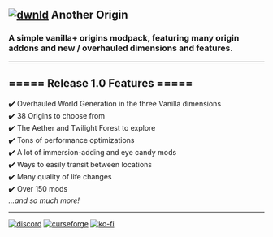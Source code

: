 ## [![dwnld](https://i.imgur.com/ERb0Cpc.png)](https://www.curseforge.com/minecraft/modpacks/another-origin) Another Origin 

### A simple vanilla+ origins modpack, featuring many origin addons and new / overhauled dimensions and features.
 ___
## ===== Release 1.0 Features =====
✔️ Overhauled World Generation in the three Vanilla dimensions\
✔️ 38 Origins to choose from\
✔️ The Aether and Twilight Forest to explore\
✔️ Tons of performance optimizations\
✔️ A lot of immersion-adding and eye candy mods\
✔️ Ways to easily transit between locations\
✔️ Many quality of life changes\
✔️ Over 150 mods\
*...and so much more!*
___
[![discord](https://img.shields.io/discord/900843162438864969?color=01C2FE&label=DISCORD&logo=DISCORD&logoColor=01C2FE&style=for-the-badge)](https://discord.gg/fQSZPwpRY7)
[![curseforge](https://img.shields.io/badge/My-Projects-important?style=for-the-badge&logo=curseforge&logoColor=F16436)](https://www.curseforge.com/members/yingsonic/projects)
[![ko-fi](https://img.shields.io/badge/Donate-Ko--fi-red?style=for-the-badge&logo=kofi&logoColor=red)](https://ko-fi.com/A0A3D1GJ6)
